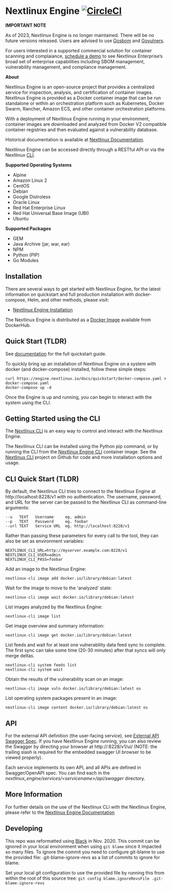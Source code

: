 # Nextlinux Engine [![CircleCI](https://circleci.com/gh/nextlinux/nextlinux-engine/tree/master.svg?style=svg)](https://circleci.com/gh/nextlinux/nextlinux-engine/tree/master)

**IMPORTANT NOTE**

As of 2023, Nextlinux Engine is no longer maintained. There will be no future versions released. Users are advised to use [Gosbom](https://github.com/nextlinux/gosbom) and [Govulners](https://github.com/nextlinux/govulners).

For users interested in a supported commercial solution for container scanning and complaiance, [schedule a demo](https://get.nextlinux.com/demo-request/) to see Nextlinux Enterprise’s broad set of enterprise capabilities including SBOM management, vulnerability management, and compliance management.

**About**

Nextlinux Engine is an open-source project that provides a centralized service for inspection, analysis, and certification of container images. Nextlinux Engine is provided as a Docker container image that can be run standalone or within an orchestration platform such as Kubernetes, Docker Swarm, Rancher, Amazon ECS, and other container orchestration platforms.

With a deployment of Nextlinux Engine running in your environment, container images are downloaded and analyzed from Docker V2 compatible container registries and then evaluated against a vulnerability database.

Historical documentation is available at [Nextlinux Documentation](https://engine.nextlinux.io).

Nextlinux Engine can be accessed directly through a RESTful API or via the Nextlinux [CLI](https://github.com/nextlinux/nextlinux-cli).

**Supported Operating Systems**

- Alpine
- Amazon Linux 2
- CentOS
- Debian
- Google Distroless
- Oracle Linux
- Red Hat Enterprise Linux
- Red Hat Universal Base Image (UBI)
- Ubuntu

**Supported Packages**

- GEM
- Java Archive (jar, war, ear)
- NPM
- Python (PIP)
- Go Modules

## Installation

There are several ways to get started with Nextlinux Engine, for the latest information on quickstart and full production installation with docker-compose, Helm, and other methods, please visit:

- [Nextlinux Engine Installation](https://engine.nextlinux.io/docs/install/)

The Nextlinux Engine is distributed as a [Docker Image](https://hub.docker.com/r/nextlinux/nextlinux-engine/) available from DockerHub.

## Quick Start (TLDR)

See [documentation](https://engine.nextlinux.io/docs/quickstart/) for the full quickstart guide.

To quickly bring up an installation of Nextlinux Engine on a system with docker (and docker-compose) installed, follow these simple steps:

```
curl https://engine.nextlinux.io/docs/quickstart/docker-compose.yaml > docker-compose.yaml
docker-compose up -d
```

Once the Engine is up and running, you can begin to interact with the system using the CLI.

## Getting Started using the CLI

The [Nextlinux CLI](https://github.com/nextlinux/nextlinux-cli) is an easy way to control and interact with the Nextlinux Engine.

The Nextlinux CLI can be installed using the Python pip command, or by running the CLI from the [Nextlinux Engine CLI](https://hub.docker.com/r/nextlinux/engine-cli) container image. See the [Nextlinux CLI](https://github.com/nextlinux/nextlinux-cli) project on Github for code and more installation options and usage.

## CLI Quick Start (TLDR)

By default, the Nextlinux CLI tries to connect to the Nextlinux Engine at http://localhost:8228/v1 with no authentication.
The username, password, and URL for the server can be passed to the Nextlinux CLI as command-line arguments:

    --u   TEXT   Username     eg. admin
    --p   TEXT   Password     eg. foobar
    --url TEXT   Service URL  eg. http://localhost:8228/v1

Rather than passing these parameters for every call to the tool, they can also be set as environment variables:

    NEXTLINUX_CLI_URL=http://myserver.example.com:8228/v1
    NEXTLINUX_CLI_USER=admin
    NEXTLINUX_CLI_PASS=foobar

Add an image to the Nextlinux Engine:

    nextlinux-cli image add docker.io/library/debian:latest

Wait for the image to move to the 'analyzed' state:

    nextlinux-cli image wait docker.io/library/debian:latest

List images analyzed by the Nextlinux Engine:

    nextlinux-cli image list

Get image overview and summary information:

    nextlinux-cli image get docker.io/library/debian:latest

List feeds and wait for at least one vulnerability data feed sync to complete. The first sync can take some time (20-30 minutes) after that syncs will only merge deltas.

    nextlinux-cli system feeds list
    nextlinux-cli system wait

Obtain the results of the vulnerability scan on an image:

    nextlinux-cli image vuln docker.io/library/debian:latest os

List operating system packages present in an image:

    nextlinux-cli image content docker.io/library/debian:latest os

## API

For the external API definition (the user-facing service), see [External API Swagger Spec](https://github.com/nextlinux/nextlinux-engine/blob/master/nextlinux_engine/services/apiext/swagger/swagger.yaml). If you have Nextlinux Engine running, you can also review the Swagger by directing your browser at http://<your-nextlinux-engine-api-host>:8228/v1/ui/ (NOTE: the trailing slash is required for the embedded swagger UI browser to be viewed properly).

Each service implements its own API, and all APIs are defined in Swagger/OpenAPI spec. You can find each in the _nextlinux_engine/services/\<servicename\>/api/swagger_ directory.

## More Information

For further details on the use of the Nextlinux CLI with the Nextlinux Engine, please refer to the [Nextlinux Engine Documentation](https://engine.nextlinux.io/)

## Developing

This repo was reformatted using [Black](https://black.readthedocs.io/en/stable/) in Nov. 2020. This commit can
be ignored in your local environment when using `git blame` since it impacted so many files. To ignore the commit you need
to configure git-blame to use the provided file: .git-blame-ignore-revs as a list of commits to ignore for blame.

Set your local git configuration to use the provided file by running this from within the root of this source tree:
`git config blame.ignoreRevsFile .git-blame-ignore-revs`
